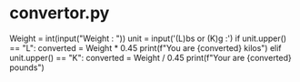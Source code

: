 # convertor.py

Weight = int(input("Weight : "))
unit = input('(L)bs or (K)g :')
if unit.upper() == "L":
    converted = Weight * 0.45
    print(f"You are {converted} kilos")
elif unit.upper() == "K":
    converted = Weight / 0.45
    print(f"Your are {converted} pounds")

